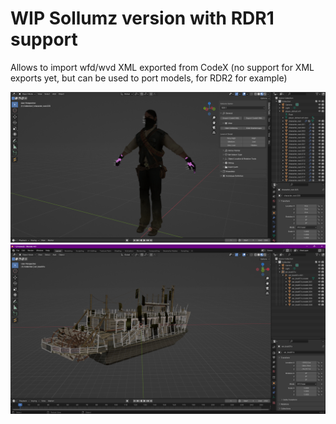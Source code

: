 # WIP Sollumz version with RDR1 support

Allows to import wfd/wvd XML exported from CodeX (no support for XML exports yet, but can be used to port models, for RDR2 for example)

![Screenshot](icons/example_john.png)
![Screenshot](icons/example_boat.png)
